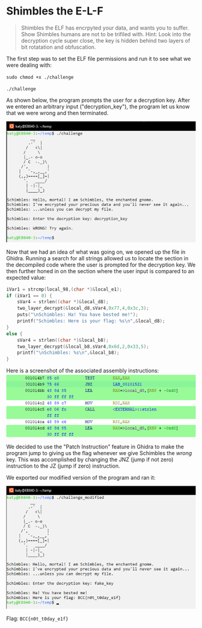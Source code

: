 # Shimbles the E-L-F

> Shimbles the ELF has encrpyted your data, and wants you to suffer. Show Shimbles humans are not to be trifiled with.
> Hint: Look into the decryption cycle super close, the key is hidden behind two layers of bit rotatation and obfuscation.

The first step was to set the ELF file permissions and run it to see what we were dealing with:

`sudo chmod +x ./challenge`

`./challenge`

As shown below, the program prompts the user for a decryption key. After we entered an arbitrary input ("decryption_key"), the program let us know that we were wrong and then terminated.

![Alt](schimbles-og.png "Screenshot of original file execution")

Now that we had an idea of what was going on, we opened up the file in Ghidra. Running a search for all strings allowed us to locate the section in the decompiled code where the user is prompted for the decryption key. We then further honed in on the section where the user input is compared to an expected value:

```C
iVar1 = strcmp(local_98,(char *)&local_e1);
if (iVar1 == 0) {
    sVar4 = strlen((char *)&local_d8);
    two_layer_decrypt(&local_d8,sVar4,0x77,4,0x3c,3);
    puts("\nSchimbles: Ha! You have bested me!");
    printf("Schimbles: Here is your flag: %s\n",&local_d8);
}
else {
    sVar4 = strlen((char *)&local_b8);
    two_layer_decrypt(&local_b8,sVar4,0x6d,2,0x33,5);
    printf("\nSchimbles: %s\n",&local_b8);
}
```

Here is a screenshot of the associated assembly instructions:
![Alt](if-statement-og-assembly.png "Screenshot of original assembly")

We decided to use the "Patch Instruction" feature in Ghidra to make the program jump to giving us the flag whenever we give Schimbles the *wrong* key. This was accomplished by changing the JNZ (jump if not zero) instruction to the JZ (jump if zero) instruction.

We exported our modified version of the program and ran it:

![Alt](schimbles-modified.png "Screenshot of modified file execution")

Flag: `BCC{n0t_t0day_e1f}`
